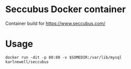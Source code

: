 # Seccubus Docker container

Container build for https://www.seccubus.com/

# Usage
```
docker run -dit -p 80:80 -v $SOMEDIR:/var/lib/mysql karlnewell/seccubus
```
